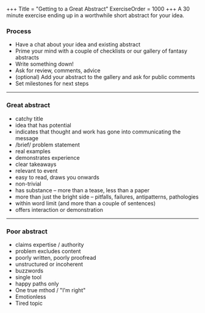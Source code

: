 +++
Title = "Getting to a Great Abstract"
ExerciseOrder = 1000
+++
A 30 minute exercise ending up in a worthwhile short abstract for your idea.

### Process
* Have a chat about your idea and existing abstract
* Prime your mind with a couple of checklists or our gallery of fantasy abstracts
* Write something down!
* Ask for review, comments, advice
* (optional) Add your abstract to the gallery and ask for public comments
* Set milestones for next steps

----

### Great abstract
* catchy title
* idea that has potential
* indicates that thought and work has gone into communicating the message
* /brief/ problem statement
* real examples
* demonstrates experience
* clear takeaways
* relevant to event
* easy to read, draws you onwards
* non-trivial
* has substance – more than a tease, less than a paper
* more than just the bright side – pitfalls, failures, antipatterns, pathologies
* within word limit (and more than a couple of sentences)
* offers interaction or demonstration

----

### Poor abstract
* claims expertise / authority
* problem excludes content
* poorly written, poorly proofread
* unstructured or incoherent
* buzzwords
* single tool
* happy paths only
* One true mthod / "I'm right"
* Emotionless
* Tired topic